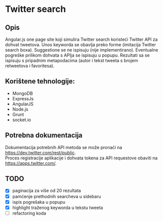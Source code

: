 # Twitter search

## Opis
Angular.js one page site koji simulira Twitter search koristeći Twitter API za dohvat tweetova. Unos keyworda se obavlja preko forme (imitacija Twitter search boxa). Suggestione se ne ispisuju (nije implementirano). Eventualne pogreške prilikom dohvata s APIja se ispisuju u popupu. Rezultati sa se ispisuju s pripadnim metapodacima (autor i tekst tweeta s brojem retweetova i favoritesa).

## Korištene tehnologije:
- MongoDB
- ExpressJs
- AngularJS
- Node.js
- Grunt
- socket.io

## Potrebna dokumentacija
Dokumentacija potrebnih API metoda se može pronaći na https://dev.twitter.com/rest/public.  
Proces registracije aplikacije i dohvata tokena za API requestove obaviti na https://apps.twitter.com/.

## TODO
- [x] paginacija za više od 20 rezultata
- [x] pamćenje prethodnih searcheva u sidebaru
- [x] ispis pogrešaka u popupu
- [x] highlight traženog keyworda u tekstu tweeta
- [ ] refactoring koda

